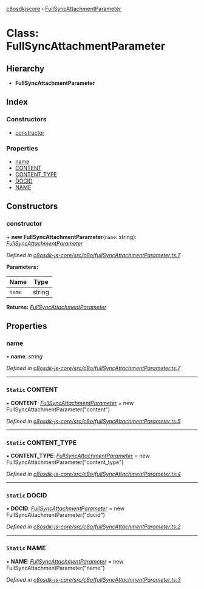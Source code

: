[c8osdkjscore](../README.md) › [FullSyncAttachmentParameter](fullsyncattachmentparameter.md)

# Class: FullSyncAttachmentParameter

## Hierarchy

* **FullSyncAttachmentParameter**

## Index

### Constructors

* [constructor](fullsyncattachmentparameter.md#constructor)

### Properties

* [name](fullsyncattachmentparameter.md#name)
* [CONTENT](fullsyncattachmentparameter.md#static-content)
* [CONTENT_TYPE](fullsyncattachmentparameter.md#static-content_type)
* [DOCID](fullsyncattachmentparameter.md#static-docid)
* [NAME](fullsyncattachmentparameter.md#static-name)

## Constructors

###  constructor

\+ **new FullSyncAttachmentParameter**(`name`: string): *[FullSyncAttachmentParameter](fullsyncattachmentparameter.md)*

*Defined in [c8osdk-js-core/src/c8o/fullSyncAttachmentParameter.ts:7](https://github.com/convertigo/c8osdk-angular/blob/e9a73ab/src/c8o/fullSyncAttachmentParameter.ts#L7)*

**Parameters:**

Name | Type |
------ | ------ |
`name` | string |

**Returns:** *[FullSyncAttachmentParameter](fullsyncattachmentparameter.md)*

## Properties

###  name

• **name**: *string*

*Defined in [c8osdk-js-core/src/c8o/fullSyncAttachmentParameter.ts:7](https://github.com/convertigo/c8osdk-angular/blob/e9a73ab/src/c8o/fullSyncAttachmentParameter.ts#L7)*

___

### `Static` CONTENT

▪ **CONTENT**: *[FullSyncAttachmentParameter](fullsyncattachmentparameter.md)* =  new FullSyncAttachmentParameter("content")

*Defined in [c8osdk-js-core/src/c8o/fullSyncAttachmentParameter.ts:5](https://github.com/convertigo/c8osdk-angular/blob/e9a73ab/src/c8o/fullSyncAttachmentParameter.ts#L5)*

___

### `Static` CONTENT_TYPE

▪ **CONTENT_TYPE**: *[FullSyncAttachmentParameter](fullsyncattachmentparameter.md)* =  new FullSyncAttachmentParameter("content_type")

*Defined in [c8osdk-js-core/src/c8o/fullSyncAttachmentParameter.ts:4](https://github.com/convertigo/c8osdk-angular/blob/e9a73ab/src/c8o/fullSyncAttachmentParameter.ts#L4)*

___

### `Static` DOCID

▪ **DOCID**: *[FullSyncAttachmentParameter](fullsyncattachmentparameter.md)* =  new FullSyncAttachmentParameter("docid")

*Defined in [c8osdk-js-core/src/c8o/fullSyncAttachmentParameter.ts:2](https://github.com/convertigo/c8osdk-angular/blob/e9a73ab/src/c8o/fullSyncAttachmentParameter.ts#L2)*

___

### `Static` NAME

▪ **NAME**: *[FullSyncAttachmentParameter](fullsyncattachmentparameter.md)* =  new FullSyncAttachmentParameter("name")

*Defined in [c8osdk-js-core/src/c8o/fullSyncAttachmentParameter.ts:3](https://github.com/convertigo/c8osdk-angular/blob/e9a73ab/src/c8o/fullSyncAttachmentParameter.ts#L3)*

